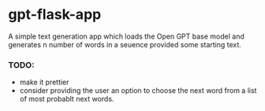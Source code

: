 # gpt-flask-app

A simple text generation app which loads the Open GPT base model and generates n number of words in a seuence provided some starting text.

### TODO:
- make it prettier
- consider providing the user an option to choose the next word from a list of most probablt next words. 
